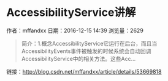 # AccessibilityService讲解
作者：mffandxx
日期：2016-12-15 14:39
浏览量：2629
> 简介：1.概念AccessibilityService它运行在后台，而且当AccessibilityEvents事件被触发的时候系统会自动回调AccessibilityService中的相关方法。这些Acc...

 链接：http://blog.csdn.net/mffandxx/article/details/53669818
